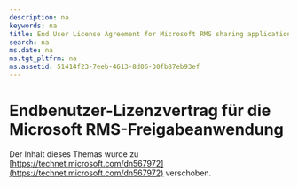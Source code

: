 ```yaml
---
description: na
keywords: na
title: End User License Agreement for Microsoft RMS sharing application
search: na
ms.date: na
ms.tgt_pltfrm: na
ms.assetid: 51414f23-7eeb-4613-8d06-30fb87eb93ef
---
```

# Endbenutzer-Lizenzvertrag f&#252;r die Microsoft RMS-Freigabeanwendung
Der Inhalt dieses Themas wurde zu [https://technet.microsoft.com/dn567972](https://technet.microsoft.com/dn567972) verschoben.

